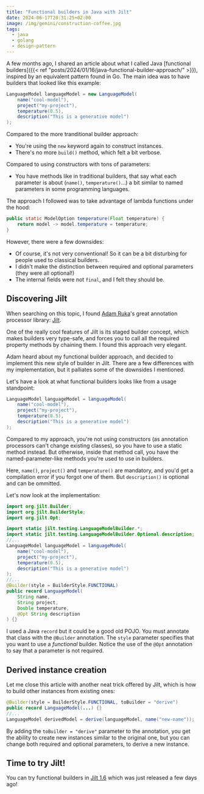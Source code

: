 ```yaml
---
title: "Functional builders in Java with Jilt"
date: 2024-06-17T20:31:25+02:00
image: /img/gemini/construction-coffee.jpg
tags:
  - java
  - golang
  - design-pattern
---
```


A few months ago, I shared an article about what I called Java
[functional builders]({{< ref "posts/2024/01/16/java-functional-builder-approach/" >}}),
inspired by an equivalent pattern found in Go.
The main idea was to have builders that looked like this example:

```java
LanguageModel languageModel = new LanguageModel(
    name("cool-model"),
    project("my-project"),
    temperature(0.5),
    description("This is a generative model")
);
```

Compared to the more tranditional builder approach:

- You're using the `new` keyword again to construct instances.
- There's no more `build()` method, which felt a bit verbose.

Compared to using constructors with tons of parameters:

- You have methods like in traditional builders, that say what each parameter is about (`name()`, `temperature()`...)
  a bit similar to named parameters in some programming languages.

The approach I followed was to take advantage of lambda functions under the hood:

```java
public static ModelOption temperature(Float temperature) {
    return model -> model.temperature = temperature;
}
```

However, there were a few downsides:

- Of course, it's not very conventional! So it can be a bit disturbing for people used to classical builders.
- I didn't make the distinction between required and optional parameters (they were all optional!)
- The internal fields were not `final`, and I felt they should be.

## Discovering Jilt

When searching on this topic, I found [Adam Ruka](https://x.com/adam_ruka)'s great annotation processor library:
[Jilt](https://github.com/skinny85/jilt).

One of the really cool features of Jilt is its staged builder concept,
which makes builders very type-safe, and forces you to call all the required property methods by chaining them.
I found this approach very elegant.

Adam heard about my functional builder approach, and decided to implement this new style of builder in Jilt.
There are a few differences with my implementation, but it palliates some of the downsides I mentioned.

Let's have a look at what functional builders looks like from a usage standpoint:

```java
LanguageModel languageModel = languageModel(
    name("cool-model"),
    project("my-project"),
    temperature(0.5),
    description("This is a generative model")
);
```

Compared to my approach, you're not using constructors (as annotation processors can't change existing classes),
so you have to use a static method instead. But otherwise, inside that method call,
you have the named-parameter-like methods you're used to use in builders.

Here, `name()`, `project()` and `temperature()` are mandatory, and you'd get a compilation error if you forgot one of them.
But `description()` is optional and can be ommitted.

Let's now look at the implementation:

```java
import org.jilt.Builder;
import org.jilt.BuilderStyle;
import org.jilt.Opt;

import static jilt.testing.LanguageModelBuilder.*;
import static jilt.testing.LanguageModelBuilder.Optional.description;
//...
LanguageModel languageModel = languageModel(
    name("cool-model"),
    project("my-project"),
    temperature(0.5),
    description("This is a generative model")
);
//...
@Builder(style = BuilderStyle.FUNCTIONAL)
public record LanguageModel(
    String name,
    String project,
    Double temperature,
    @Opt String description
) {}
```

I used a Java `record` but it could be a good old POJO.
You must annotate that class with the `@Builder` annotation.
The `style` parameter specifies that you want to use a _functional_ builder.
Notice the use of the `@Opt` annotation to say that a parameter is not required.

## Derived instance creation

Let me close this article with another neat trick offered by Jilt, which is how to build other instances from existing ones:

```java
@Builder(style = BuilderStyle.FUNCTIONAL, toBuilder = "derive")
public record LanguageModel(...) {}
//...
LanguageModel derivedModel = derive(languageModel, name("new-name"));
```

By adding the `toBuilder = "derive"` parameter to the annotation, you get the ability to create new instances
similar to the original one, but you can change both required and optional parameters, to derive a new instance.

## Time to try Jilt!

You can try functional builders in [Jilt 1.6](https://github.com/skinny85/jilt) which was just released a few days ago!
